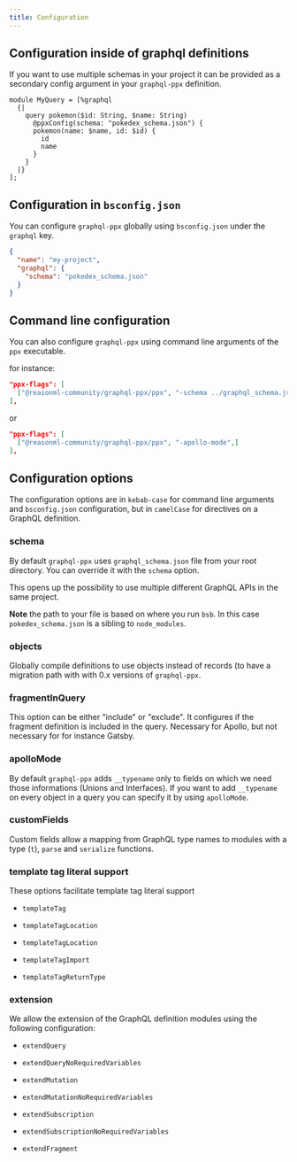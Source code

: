 ```yaml
---
title: Configuration
---
```


## Configuration inside of graphql definitions

If you want to use multiple schemas in your project it can be provided as a
secondary config argument in your `graphql-ppx` definition.

```reason
module MyQuery = [%graphql
  {|
    query pokemon($id: String, $name: String)
      @ppxConfig(schema: "pokedex_schema.json") {
      pokemon(name: $name, id: $id) {
        id
        name
      }
    }
  |}
];
```

## Configuration in `bsconfig.json`

You can configure `graphql-ppx` globally using `bsconfig.json` under the
`graphql` key.

```json
{
  "name": "my-project",
  "graphql": {
    "schema": "pokedex_schema.json"
  }
}
```

## Command line configuration

You can also configure `graphql-ppx` using command line arguments of the `ppx`
executable.

for instance:

```json
"ppx-flags": [
  ["@reasonml-community/graphql-ppx/ppx", "-schema ../graphql_schema.json"]
],
```

or

```json
"ppx-flags": [
  ["@reasonml-community/graphql-ppx/ppx", "-apollo-mode",]
],
```

## Configuration options

The configuration options are in `kebab-case` for command line arguments and
`bsconfig.json` configuration, but in `camelCase` for directives on a GraphQL
definition.

### schema

By default `graphql-ppx` uses `graphql_schema.json` file from your root
directory. You can override it with the `schema` option.

This opens up the possibility to use multiple different GraphQL APIs in the same
project.

**Note** the path to your file is based on where you run `bsb`. In this case
`pokedex_schema.json` is a sibling to `node_modules`.

### objects

Globally compile definitions to use objects instead of records (to have a
migration path with with 0.x versions of `graphql-ppx`.

### fragmentInQuery

This option can be either "include" or "exclude". It configures if the fragment
definition is included in the query. Necessary for Apollo, but not necessary for
for instance Gatsby.

### apolloMode

By default `graphql-ppx` adds `__typename` only to fields on which we need those
informations (Unions and Interfaces). If you want to add `__typename` on every
object in a query you can specify it by using `apolloMode`.

### customFields

Custom fields allow a mapping from GraphQL type names to modules with a type
(`t`), `parse` and `serialize` functions.

### template tag literal support

These options facilitate template tag literal support

- `templateTag`

- `templateTagLocation`

- `templateTagLocation`

- `templateTagImport`

- `templateTagReturnType`

### extension

We allow the extension of the GraphQL definition modules using the following
configuration:

- `extendQuery`

- `extendQueryNoRequiredVariables`

- `extendMutation`

- `extendMutationNoRequiredVariables`

- `extendSubscription`

- `extendSubscriptionNoRequiredVariables`

- `extendFragment`
